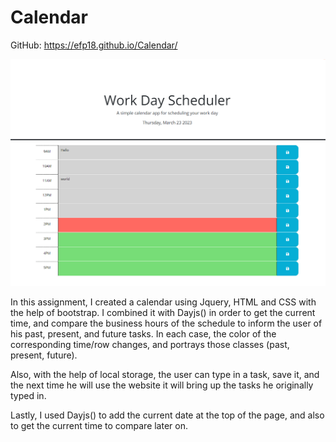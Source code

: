 # Calendar

GitHub: https://efp18.github.io/Calendar/

![Screenshot of the home page.](./Screenshot.png)


In this assignment, I created a calendar using Jquery, HTML and CSS with the help of bootstrap. 
I combined it with Dayjs() in order to get the current time, and compare the business hours of the schedule
to inform the user of his past, present, and future tasks. In each case, the color of the corresponding time/row changes, and portrays those classes (past, present, future).

Also, with the help of local storage, the user can type in a task, save it, and the next time he will use the website it will bring up the tasks he originally typed in. 

Lastly, I used Dayjs() to add the current date at the top of the page, and also to get the current time to compare later on. 